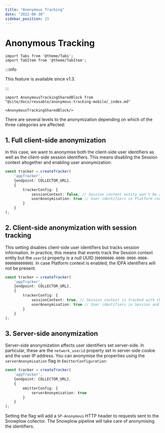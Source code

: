 ```yaml
---
title: "Anonymous Tracking"
date: "2022-08-30"
sidebar_position: 25
---
```


# Anonymous Tracking

```mdx-code-block
import Tabs from '@theme/Tabs';
import TabItem from '@theme/TabItem';
```

:::info

This feature is available since v1.3.

:::

```mdx-code-block
import AnonymousTrackingSharedBlock from "@site/docs/reusable/anonymous-tracking-mobile/_index.md"

<AnonymousTrackingSharedBlock/>
```
There are several levels to the anonymization depending on which of the three categories are affected:

## 1. Full client-side anonymization

In this case, we want to anonymise both the client-side user identifiers as well as the client-side session identifiers. This means disabling the Session context altogether and enabling user anonymization:

```typescript
const tracker = createTracker(
    'appTracker',
    {endpoint: COLLECTOR_URL},
    {
        trackerConfig: {
            sessionContext: false, // Session context entity won't be added to events
            userAnonymisation: true // User identifiers in Platform context (IDFA and IDFV) will be anonymised
        }
    }
);
```

## 2. Client-side anonymization with session tracking

This setting disables client-side user identifiers but tracks session information. In practice, this means that events track the Session context entity but the `userId` property is a null UUID (`00000000-0000-0000-0000-000000000000`). In case Platform context is enabled, the IDFA identifiers will not be present.

```typescript
const tracker = createTracker(
    'appTracker',
    {endpoint: COLLECTOR_URL},
    {
        trackerConfig: {
            sessionContext: true, // Session context is tracked with the session ID
            userAnonymisation: true // User identifiers in Session and Platform context are anonymised
        }
    }
);
```

## 3. Server-side anonymization

Server-side anonymization affects user identifiers set server-side. In particular, these are the `network_userid` property set in server-side cookie and the user IP address. You can anonymise the properties using the `serverAnonymisation` flag in `EmitterConfiguration`:

```typescript
const tracker = createTracker(
    'appTracker',
    {endpoint: COLLECTOR_URL},
    {
        emitterConfig: {
            serverAnonymisation: true
        }
    }
);
```

Setting the flag will add a `SP-Anonymous` HTTP header to requests sent to the Snowplow collector. The Snowplow pipeline will take care of anonymising the identifiers.
